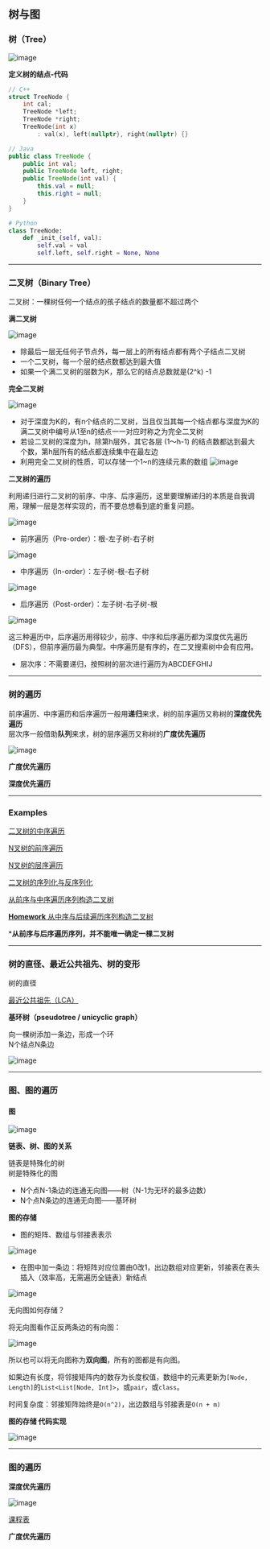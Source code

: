 ## 树与图


### 树（Tree）

![image](https://user-images.githubusercontent.com/86143164/124374215-fe6d9b80-dccb-11eb-89f7-c925a1127f93.png)


**定义树的结点-代码**
```C++
// C++
struct TreeNode {
    int cal;
    TreeNode *left;
    TreeNode *right;
    TreeNode(int x)
        : val(x), left(nullptr}, right(nullptr) {}
```

```Java
// Java
public class TreeNode {
    public int val;
    public TreeNode left, right;
    public TreeNode(int val) {
        this.val = null;
        this.right = null;
    }
}
```

```Python
# Python
class TreeNode:
    def _init_(self, val):
        self.val = val
        self.left, self.right = None, None
```

-------

### 二叉树（Binary Tree）

二叉树：一棵树任何一个结点的孩子结点的数量都不超过两个

**满二叉树**


![image](https://user-images.githubusercontent.com/86143164/124484327-e2f2b580-dddd-11eb-8752-28352b893968.png)


- 除最后一层无任何子节点外，每一层上的所有结点都有两个子结点二叉树
- 一个二叉树，每一个层的结点数都达到最大值
- 如果一个满二叉树的层数为K，那么它的结点总数就是(2^k) -1 

**完全二叉树**

![image](https://user-images.githubusercontent.com/86143164/124484207-bdfe4280-dddd-11eb-9281-01669b3d45ce.png)

- 对于深度为K的，有n个结点的二叉树，当且仅当其每一个结点都与深度为K的满二叉树中编号从1至n的结点一一对应时称之为完全二叉树
- 若设二叉树的深度为h，除第h层外，其它各层 (1～h-1) 的结点数都达到最大个数，第h层所有的结点都连续集中在最左边
- 利用完全二叉树的性质，可以存储一个1~n的连续元素的数组
    ![image](https://user-images.githubusercontent.com/86143164/124485184-e5a1da80-ddde-11eb-82f8-c08a3f6bedb5.png)

**二叉树的遍历**

  利用递归进行二叉树的前序、中序、后序遍历，这里要理解递归的本质是自我调用，理解一层是怎样实现的，而不要总想看到底的重复问题。

![image](https://user-images.githubusercontent.com/86143164/124486795-8c3aab00-dde0-11eb-98c7-ca5f2da563d2.png)

- 前序遍历（Pre-order）：根-左子树-右子树  

![image](https://user-images.githubusercontent.com/86143164/124489866-0a4c8100-dde4-11eb-8332-4af3de3915ef.png)

- 中序遍历（In-order）：左子树-根-右子树  

![image](https://user-images.githubusercontent.com/86143164/124490381-9a8ac600-dde4-11eb-87af-1d8226e248f0.png)

- 后序遍历（Post-order）：左子树-右子树-根  

![image](https://user-images.githubusercontent.com/86143164/124495661-f8221100-ddea-11eb-9624-8cb7f3dbce6a.png)

这三种遍历中，后序遍历用得较少，前序、中序和后序遍历都为深度优先遍历（DFS），但前序遍历最为典型。中序遍历是有序的，在二叉搜索树中会有应用。

- 层次序：不需要递归，按照树的层次进行遍历为ABCDEFGHIJ

-------

### 树的遍历

前序遍历、中序遍历和后序遍历一般用**递归**来求，树的前序遍历又称树的**深度优先遍历**  
层次序一般借助**队列**来求，树的层序遍历又称树的**广度优先遍历**

![image](https://user-images.githubusercontent.com/86143164/124374415-96b85000-dccd-11eb-9f12-715e718aea59.png)

**广度优先遍历**


**深度优先遍历**


-------

### Examples

[二叉树的中序遍历](https://leetcode-cn.com/problems/binary-tree-inorder-traversal/)


[N叉树的前序遍历](https://leetcode-cn.com/problems/n-ary-tree-preorder-traversal/description/)


[N叉树的层序遍历](https://leetcode-cn.com/problems/n-ary-tree-level-order-traversal/)


[二叉树的序列化与反序列化](https://leetcode-cn.com/problems/serialize-and-deserialize-binary-tree/)


[从前序与中序遍历序列构造二叉树](https://leetcode-cn.com/problems/construct-binary-tree-from-preorder-and-inorder-traversal/)


[**Homework**  从中序与后续遍历序列构造二叉树](https://leetcode-cn.com/problems/construct-binary-tree-from-inorder-and-postorder-traversal/)

***从前序与后序遍历序列，并不能唯一确定一棵二叉树**


-------

### 树的直径、最近公共祖先、树的变形


树的直径

[最近公共祖先（LCA）](https://leetcode-cn.com/problems/lowest-common-ancestor-of-a-binary-tree/)

**基环树（pseudotree / unicyclic graph）**

向一棵树添加一条边，形成一个环  
N个结点N条边

![image](https://user-images.githubusercontent.com/86143164/124374745-80f85a00-dcd0-11eb-85b6-839be77623d3.png)


-------

### 图、图的遍历

#### 图

![image](https://user-images.githubusercontent.com/86143164/124423732-596cc480-dd98-11eb-81e8-d5bce7b23467.png)


**链表、树、图的关系**

链表是特殊化的树  
树是特殊化的图  
- N个点N-1条边的连通无向图——树（N-1为无环的最多边数）
- N个点N条边的连通无向图——基环树

**图的存储**

- 图的矩阵、数组与邻接表表示

![image](https://user-images.githubusercontent.com/86143164/124424830-465af400-dd9a-11eb-869b-6b0d2501f497.png)


- 在图中加一条边：将矩阵对应位置由0改1，出边数组对应更新，邻接表在表头插入（效率高，无需遍历全链表）新结点

![image](https://user-images.githubusercontent.com/86143164/124425725-8c648780-dd9b-11eb-99e7-8f3b54ff0022.png)


无向图如何存储？

将无向图看作正反两条边的有向图：

![image](https://user-images.githubusercontent.com/86143164/124426447-a2267c80-dd9c-11eb-8a40-4f862135a26a.png)

所以也可以将无向图称为**双向图**，所有的图都是有向图。

如果边有长度，将邻接矩阵内的数存为长度权值，数组中的元素更新为`[Node, Length]`的`List<List[Node, Int]>`，或`pair`，或`class`。

时间复杂度：邻接矩阵始终是`O(n^2)`，出边数组与邻接表是`O(n + m)`


**图的存储 代码实现**

![image](https://user-images.githubusercontent.com/86143164/124427545-1877ae80-dd9e-11eb-92e9-f46865fee6c6.png)

-------

### 图的遍历

**深度优先遍历**

![image](https://user-images.githubusercontent.com/86143164/124428095-d26f1a80-dd9e-11eb-8eaa-3340bcce7f12.png)


[课程表](https://leetcode-cn.com/problems/course-schedule/)




**广度优先遍历**








